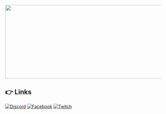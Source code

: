 <p align="center">
  <img width="612" height="240" src="https://i.imgur.com/PSdxKTQ.png">
</p>

## 👉 Links
[![Discord](https://img.shields.io/badge/Discord-%237289DA.svg?style=for-the-badge&logo=discord&logoColor=white)](https://discord.gg/codixweb)
[![Facebook](https://img.shields.io/badge/Facebook-%231877F2.svg?style=for-the-badge&logo=Facebook&logoColor=white)]([https://www.facebook.com/groups/568926937910479](https://www.facebook.com/CodixWeb))
[![Twitch](https://img.shields.io/badge/Twitch-%239146FF.svg?style=for-the-badge&logo=Twitch&logoColor=white)](https://www.twitch.tv/twikii)
